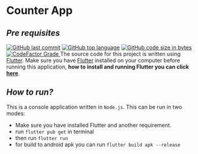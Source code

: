 # Counter App

## _Pre requisites_
[![GitHub last commit](https://img.shields.io/github/last-commit/suryakka/counter-app?logo=github)](https://github.com/suryakka/counter-app/commits/main) [![GitHub top language](https://img.shields.io/github/languages/top/suryakka/counter-app?label=Dart&logo=Dart)](https://img.shields.io/github/languages/top/suryakka/counter-app?label=Dart&logo=Dart) [![GitHub code size in bytes](https://img.shields.io/github/languages/code-size/suryakka/counter-app?logo=github&color=teal)](https://img.shields.io/github/languages/code-size/suryakka/counter-app?logo=github&color=teal) [![CodeFactor Grade](https://img.shields.io/codefactor/grade/github/suryakka/counter-app/master?logo=codefactor&logoColor=white)
](https://img.shields.io/codefactor/grade/github/suryakka/counter-app/master?logo=codefactor&logoColor=white)
The source code for this project is written using [Flutter](https://flutter.dev/). Make sure you have [Flutter](https://flutter.dev/) installed on your computer before running this application, **how to install and running Flutter you can click [here](https://nodejs.org/en/download/)**.

## _How to run?_

This is a console application written in `Node.js`. This can be run in two modes:

- Make sure you have installed Flutter and another requirement.
- run `flutter pub get` in terminal
- then run `flutter run`
- for build to android apk you can run `flutter build apk --release`
